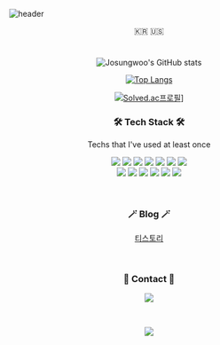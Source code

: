 ![header](https://capsule-render.vercel.app/api?type=soft&color=auto&height=150&section=header&text=JoSungWoo&fontSize=70&animation=twinkling)


<p align="center">🇰🇷 🇺🇸</p>

#

<div align="center">

![Josungwoo's GitHub stats](https://github-readme-stats.vercel.app/api?username=josungwoo&show_icons=true&theme=tokyonight&count_private=true)

[![Top Langs](https://github-readme-stats.vercel.app/api/top-langs/?username=josungwoo&layout=compact&theme=tokyonight)](https://github.com/anuraghazra/github-readme-stats)

[![Solved.ac프로필](http://mazassumnida.wtf/api/v2/generate_badge?boj=cso3297)](https://solved.ac/profile/user/cso3297)]
  
</div>




<h3 align="center">🛠 Tech Stack 🛠</h3>

<p align="center"> Techs that I've used at least once </p>

<p align="center">
<img src="https://img.shields.io/badge/Python-3776AB?style=flat-square&logo=Python&logoColor=white"/>
<img src="https://img.shields.io/badge/flutter-02569B?style=flat-square&logo=flutter&logoColor=white"/>
<img src="https://img.shields.io/badge/django-092E20?style=flat-square&logo=django&logoColor=white"/>
<img src="https://img.shields.io/badge/C-A8B9CC?style=flat-square&logo=C&logoColor=white"/>
<img src="https://img.shields.io/badge/Nginx-009639?style=flat-square&logo=Nginx&logoColor=white"/>
<img src="https://img.shields.io/badge/AndroidStudio-3DDC84?style=flat-square&logo=AndroidStudio&logoColor=white"/>
<img src="https://img.shields.io/badge/Docker-2496ED?style=flat-square&logo=Docker&logoColor=white"/>
<br>
<img src="https://img.shields.io/badge/Git-F05032?
style=flat-square&logo=Git&logoColor=white"/>
<img src="https://img.shields.io/badge/html5-E34F26?style=flat-square&logo=Html5&logoColor=white"/>
<img src="https://img.shields.io/badge/css3-1572B6?style=flat-square&logo=css3&logoColor=white"/>
<img src="https://img.shields.io/badge/Mysql-4479A1?style=flat-square&logo=Mysql&logoColor=white"/>
<img src="https://img.shields.io/badge/tensorflow-FF6F00?style=flat-square&logo=tensorflow&logoColor=white"/>
<img src="https://img.shields.io/badge/pytorch-EE4C2C?style=flat-square&logo=pytorch&logoColor=white"/>
</p>

<br>

<h3 align="center">🪄 Blog 🪄</h3>

<div align="center" style="text-align:center">
  
[티스토리](https://ai-sw.tistory.com/)

</div>
  
<br>


<h3 align="center"> 💫 Contact 💫 </h3>
<p align="center">
  <a href="mailto:jswdev00@gmail.com"><img src="https://img.shields.io/badge/Gmail-d14836?style=flat-square&logo=Gmail&logoColor=white&link=jswdev00@gmail.com"/></a>
</p>
<br>

<p align="center">
    <a href="https://hits.seeyoufarm.com"><img src="https://hits.seeyoufarm.com/api/count/incr/badge.svg?url=https%3A%2F%2Fgithub.com%2Fjosungwoo&count_bg=%233FD9D7&title_bg=%23555555&icon=github.svg&icon_color=%23FFFFFF&title=hits&edge_flat=false"/></a>
</p>


